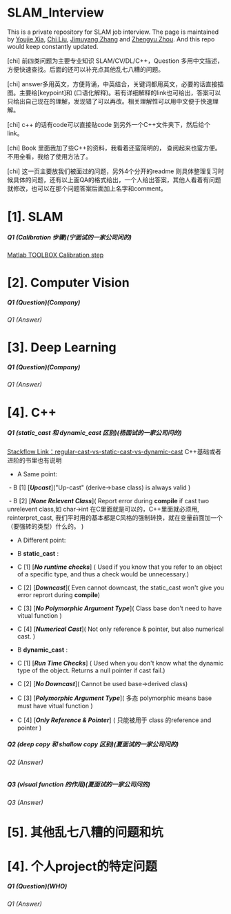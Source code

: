 # SLAM_Interview
This is a private repository for SLAM job interview. The page is maintained by [Youjie Xia](https://github.com/YoujieXia), [Chi Liu](https://github.com/AmosLewis), [Jimuyang Zhang](https://github.com/Jimuyangz) and [Zhengyu Zhou](https://github.com/z78406). And this repo would keep constantly updated. 

[chi] 前四类问题为主要专业知识 SLAM/CV/DL/C++，Question 多用中文描述，方便快速查找。后面的还可以补充点其他乱七八糟的问题。

[chi] answer多用英文，方便背诵，中英结合，关键词都用英文，必要的话直接插图。主要给[keypoint]和 (口语化解释)。若有详细解释的link也可给出，答案可以只给出自己现在的理解，发现错了可以再改。相关理解性可以用中文便于快速理解。

[chi] c++ 的话有code可以直接贴code 到另外一个C++文件夹下，然后给个link。

[chi] Book 里面我加了些C++的资料，我看着还蛮简明的， 查阅起来也蛮方便。不用全看，我给了使用方法了。

[chi] 这一页主要放我们被面过的问题，另外4个分开的readme 则具体整理复习时候具体的问题，还有以上面QA的格式给出，一个人给出答案，其他人看着有问题就修改，也可以在那个问题答案后面加上名字和comment。

# [1]. SLAM
##### Q1 (Calibration 步骤)(宁面试的一家公司问的)
[Matlab TOOLBOX Calibration step](https://www.mathworks.com/help/vision/ug/single-camera-calibrator-app.html?w.mathworks.com)
# [2]. Computer Vision
##### Q1 (Question)(Company)
###### Q1 (Answer)
# [3]. Deep Learning
##### Q1 (Question)(Company)
###### Q1 (Answer)
# [4]. C++
##### Q1 (static_cast 和 dynamic_cast 区别)(杨面试的一家公司问的)
[Stackflow Link：regular-cast-vs-static-cast-vs-dynamic-cast](https://stackoverflow.com/questions/28002/regular-cast-vs-static-cast-vs-dynamic-cast) C++基础或者进阶的书里也有说明
- A Same point: 

  - B [1] [***Upcast***]("Up-cast" (derive->base class) is always valid )

  - B [2] [***None Relevent Class***]( Report error during **compile** if cast two unrelevent class,如 char->int  在C里面就是可以的，C++里面就必须用, reinterpret_cast, 我们平时用的基本都是C风格的强制转换，就在变量前面加一个（要强转的类型）什么的。 )

- A Different point: 

 - B **static_cast** : 

 - C [1] [***No runtime checks***] ( Used if you know that you refer to an object of a specific type, and thus a check would be unnecessary.)
  
 - C [2] [***Downcast***]( Even cannot downcast, the static_cast won't give you error reprort during **compile**)
    
 - C [3] [***No Polymorphic Argument Type***]( Class base don't need to have vitual function )
    
 - C [4] [***Numerical Cast***]( Not only reference & pointer, but also numerical cast. )

 - B **dynamic_cast** :

 - C [1] [***Run Time Checks***] ( Used when you don't know what the dynamic type of the object. Returns a null pointer if cast fail.)

 - C [2] [***No Downcast***]( Cannot be used base->derived class)

 - C [3] [***Polymorphic Argument Type***]( 多态 polymorphic means base must have vitual function )

 - C [4] [***Only Reference & Pointer***] ( 只能被用于 class 的reference and pointer )

##### Q2 (deep copy 和 shallow copy 区别)(夏面试的一家公司问的)
###### Q2 (Answer)
##### Q3 (visual function 的作用)(夏面试的一家公司问的)
###### Q3 (Answer)
# [5]. 其他乱七八糟的问题和坑
# [4]. 个人project的特定问题
##### Q1 (Question)(WHO)
###### Q1 (Answer)
